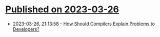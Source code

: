 # [Published on 2023-03-26](index.md)

* [2023-03-26, 21:13:58](https://lobste.rs/s/4vrlxc/how_should_compilers_explain_problems) - [How Should Compilers Explain Problems to Developers?](https://www.barik.net/posts/how-should-compilers-explain-problems-to-developers/)
